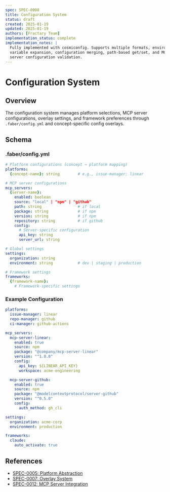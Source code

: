 ```yaml
---
spec: SPEC-0008
title: Configuration System
status: draft
created: 2025-01-19
updated: 2025-01-19
authors: [Fractary Team]
implementation_status: complete
implementation_notes: |
  Fully implemented with cosmiconfig. Supports multiple formats, environment
  variable expansion, configuration merging, path-based get/set, and MCP
  server configuration validation.
---
```


# Configuration System

## Overview

The configuration system manages platform selections, MCP server configurations, overlay settings, and framework preferences through `.faber/config.yml` and concept-specific config overlays.

## Schema

### .faber/config.yml

```yaml
# Platform configurations (concept → platform mapping)
platforms:
  {concept-name}: string        # e.g., issue-manager: linear

# MCP server configurations
mcp_servers:
  {server-name}:
    enabled: boolean
    source: "local" | "npm" | "github"
    path: string                # if local
    package: string             # if npm
    version: string             # if npm
    repository: string          # if github
    config:
      # Server-specific configuration
      api_key: string
      server_url: string

# Global settings
settings:
  organization: string
  environment: string           # dev | staging | production

# Framework settings
frameworks:
  {framework-name}:
    # Framework-specific settings
```

### Example Configuration

```yaml
platforms:
  issue-manager: linear
  repo-manager: github
  ci-manager: github-actions

mcp_servers:
  mcp-server-linear:
    enabled: true
    source: npm
    package: "@company/mcp-server-linear"
    version: "^1.0.0"
    config:
      api_key: ${LINEAR_API_KEY}
      workspace: acme-engineering

  mcp-server-github:
    enabled: true
    source: npm
    package: "@modelcontextprotocol/server-github"
    version: "^0.5.0"
    config:
      auth_method: gh_cli

settings:
  organization: acme-corp
  environment: production

frameworks:
  claude:
    auto_activate: true
```

## References

- [SPEC-0005: Platform Abstraction](./SPEC-0005-platform-abstraction.md)
- [SPEC-0007: Overlay System](./SPEC-0007-overlay-system.md)
- [SPEC-0012: MCP Server Integration](./SPEC-0012-mcp-server-integration.md)
